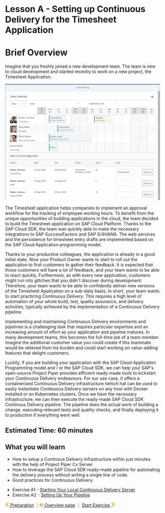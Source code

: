 # Lesson A - Setting up Continuous Delivery for the Timesheet Application

# Brief Overview
Imagine that you freshly joined a new development team. The team is new to cloud development and started recently to work on a new project, the Timesheet Application.

![Screenshot of Timesheet Application](../../images/a/timesheet-app.png)

The Timesheet application helps companies to implement an approval workflow for the tracking of employee working hours. To benefit from the unique opportunities of building applications in the cloud, the team decided to build the Timesheet application on SAP Cloud Platform. Thanks to the SAP Cloud SDK, the team was quickly able to make the necessary integrations to SAP SuccessFactors and SAP S/4HANA. The web services and the persistence for timesheet entry drafts are implemented based on the SAP Cloud Application programming model.

Thanks to your productive colleagues, the application is already in a good initial state. Now your Product Owner wants to start to roll out the application to first customers to gather their feedback. It is expected that those customers will have a lot of feedback, and your team wants to be able to react quickly. Furthermore, as with every new application, customers might run into glitches that you didn't discover during development. Therefore, your team wants to be able to confidently deliver new versions of the Timesheet Application on a sub-daily basis.  In short, your team wants to start practicing *Continuous Delivery*. This requires a high level of automation of your whole build, test, quality assurance, and delivery activities, typically achieved by the implementation of a Continuous Delivery pipeline. 

Implementing and maintaining Continuous Delivery environments and pipelines is a challenging task that requires particular expertise and an increasing amount of effort as your application and pipeline matures. In many development teams, this becomes the full-time job of a team member. Imagine the additional customer value you could create if this teammate would be relieved from his burden and could start working on value-adding features that delight customers.

Luckily, if you are building your application with the SAP Cloud Application Programming model and / or the SAP Cloud SDK, we can help you! SAP's open-source Project Piper provides efficient ready-made tools to kickstart your Continuous Delivery endeavours. For our use case, it offers a containerized Continuous Delivery infrastructure twhich hat can be used to easily instantiate Continuous Delivery servers on any host with Docker installed or on Kubernetes clusters. Once we have the necessary infrastructure, we can then execute the ready-made SAP Cloud SDK Continous Delivery pipeline. The pipeline does the actual work of building a change, executing relevant tests and quality checks, and finally deploying it to production if everything went well.

## Estimated Time: 60 minutes

## What you will learn
 - How to setup a Continous Delivery infrastructure within just minutes with the help of Project Piper Cx Server.
 - How to leverage the SAP Cloud SDK ready-made pipeline for automating the delivery process without writing a single line of code.
 - Good practices for Continuous Delivery.

* Exercise A1 - [Starting Your Local Continuous Delivery Server](../../exercises/A1/README.md)
* Exercise A2 - [Setting Up Your Pipeline](../../exercises/A2/README.md)



[![](../../images/nav-previous.png) Preparation](../../prep/README.md) ｜[![](../../images/nav-home.png) Overview page](../../README.md) ｜ [Start Exercise ![](../../images/nav-next.png)](../../exercises/A1/README.md)
